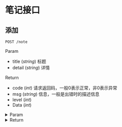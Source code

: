 # 笔记接口

## 添加

`POST /note`

Param

* title (*string*) 标题
* detail (*string*) 详情

Return

* code (*int*) 请求返回码，一般0表示正常，非0表示异常
* msg (*string*) 信息，一般是出错时的描述信息
* level (*int*) 
* Data (*int*) 

<details>
<summary>Param</summary>

```json
{
    "title": "test title",
    "detail": "test detail"
}
```

</details>

<details>
<summary>Return</summary>

```json
{
    "error": "Please login"
}
```

</details>

